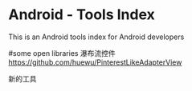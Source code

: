 # Android - Tools Index
This is an Android tools index for Android developers

#some open libraries
瀑布流控件
https://github.com/huewu/PinterestLikeAdapterView

新的工具

